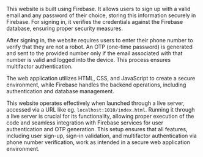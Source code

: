 This website is built using Firebase. It allows users to sign up with a valid email and any password of their choice, storing this information securely in Firebase. For signing in, it verifies the credentials against the Firebase database, ensuring proper security measures.

After signing in, the website requires users to enter their phone number to verify that they are not a robot. An OTP (one-time password) is generated and sent to the provided number only if the email associated with that number is valid and logged into the device. This process ensures multifactor authentication.

The web application utilizes HTML, CSS, and JavaScript to create a secure environment, while Firebase handles the backend operations, including authentication and database management.

This website operates effectively when launched through a live server, accessed via a URL like eg. `localhost:1010/index.html`. Running it through a live server is crucial for its functionality, allowing proper execution of the code and seamless integration with Firebase services for user authentication and OTP generation. This setup ensures that all features, including user sign-up, sign-in validation, and multifactor authentication via phone number verification, work as intended in a secure web application environment.
